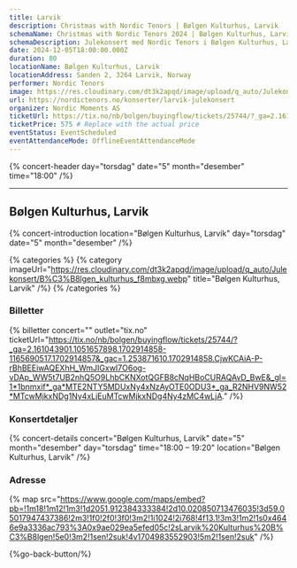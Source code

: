 ```yaml
---
title: Larvik
description: Christmas with Nordic Tenors | Bølgen Kulturhus, Larvik
schemaName: Christmas with Nordic Tenors 2024 | Bølgen Kulturhus, Larvik
schemaDescription: Julekonsert med Nordic Tenors i Bølgen Kulturhus, Larvik
date: 2024-12-05T18:00:00.000Z
duration: 80
locationName: Bølgen Kulturhus, Larvik
locationAddress: Sanden 2, 3264 Larvik, Norway
performer: Nordic Tenors
image: https://res.cloudinary.com/dt3k2apqd/image/upload/q_auto/Julekonsert/B%C3%B8lgen_OG_n2mt7r.webp
url: https://nordictenors.no/konserter/larvik-julekonsert
organizer: Nordic Moments AS
ticketUrl: https://tix.no/nb/bolgen/buyingflow/tickets/25744/?_ga=2.161043901.1051657898.1702914858-1165690517.1702914857&_gac=1.253871610.1702914858.CjwKCAiA-P-rBhBEEiwAQEXhH_WmJIGxwI7O6og-vDAp_WW5t7UB2nhQ5O9LhbCKNXotQGFB8cNqHBoCURAQAvD_BwE&_gl=1*1bnmxif*_ga*MTE2NTY5MDUxNy4xNzAyOTE0ODU3*_ga_R2NHV9NW52*MTcwMjkxNDg1Ny4xLjEuMTcwMjkxNDg4Ny4zMC4wLjA.
ticketPrice: 575 # Replace with the actual price
eventStatus: EventScheduled
eventAttendanceMode: OfflineEventAttendanceMode
---
```


{% concert-header day="torsdag" date="5" month="desember" time="18:00" /%}

---

## Bølgen Kulturhus, Larvik

{% concert-introduction location="Bølgen Kulturhus, Larvik" day="torsdag" date="5" month="desember" /%}

{% categories %}
{% category imageUrl="https://res.cloudinary.com/dt3k2apqd/image/upload/q_auto/Julekonsert/B%C3%B8lgen_kulturhus_f8mbxg.webp" title="Bølgen Kulturhus, Larvik" /%}
{% /categories %}

### Billetter

{% billetter concert="" outlet="tix.no" ticketUrl="https://tix.no/nb/bolgen/buyingflow/tickets/25744/?_ga=2.161043901.1051657898.1702914858-1165690517.1702914857&_gac=1.253871610.1702914858.CjwKCAiA-P-rBhBEEiwAQEXhH_WmJIGxwI7O6og-vDAp_WW5t7UB2nhQ5O9LhbCKNXotQGFB8cNqHBoCURAQAvD_BwE&_gl=1*1bnmxif*_ga*MTE2NTY5MDUxNy4xNzAyOTE0ODU3*_ga_R2NHV9NW52*MTcwMjkxNDg1Ny4xLjEuMTcwMjkxNDg4Ny4zMC4wLjA." /%}

### Konsertdetaljer

{% concert-details concert="Bølgen Kulturhus, Larvik" date="5" month="desember" day="torsdag" time="18:00 – 19:20" location="Bølgen Kulturhus, Larvik" /%}

### Adresse

{% map src="https://www.google.com/maps/embed?pb=!1m18!1m12!1m3!1d2051.912384333384!2d10.020850713476035!3d59.05017947437386!2m3!1f0!2f0!3f0!3m2!1i1024!2i768!4f13.1!3m3!1m2!1s0x4646e9a3336ac793%3A0x9ae029ea5efed05c!2sLarvik%20Kulturhus%20B%C3%B8lgen!5e0!3m2!1sen!2suk!4v1704983552903!5m2!1sen!2suk" /%}

{%go-back-button/%}
